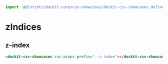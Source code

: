 ```js script
import '@divriots/dockit-core/css-showcases/dockit-css-showcases.define.js';
```

# zIndices

## z-index

```html story
<dockit-css-showcases css-props-prefix="--z-index"></dockit-css-showcases>
```
